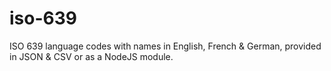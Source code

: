 # iso-639
ISO 639 language codes with names in English, French &amp; German, provided in JSON &amp; CSV or as a NodeJS module.
